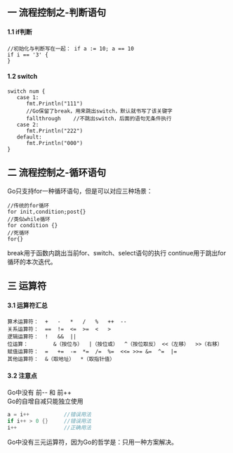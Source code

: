 ## 一 流程控制之-判断语句
#### 1.1 if判断
```
//初始化与判断写在一起： if a := 10; a == 10
if i == '3' {			
}
```

#### 1.2 switch
```
switch num {
   case 1:
      fmt.Println("111")
      //Go保留了break，用来跳出switch，默认就书写了该关键字
      fallthrough    //不跳出switch，后面的语句无条件执行
   case 2:
      fmt.Println("222")
   default:
      fmt.Println("000")
}
```
## 二 流程控制之-循环语句
Go只支持for一种循环语句，但是可以对应三种场景：
```
//传统的for循环
for init,condition;post{}
//类似while循环
for condition {}
//死循环
for{}
```
break用于函数内跳出当前for、switch、select语句的执行
continue用于跳出for循环的本次迭代。
## 三 运算符
#### 3.1 运算符汇总
```
算术运算符：	+	-	*	/	%	++	--	
关系运算符：	==	!=	<=	>=	<	>	
逻辑运算符：	!	&&	||
位运算：		&（按位与）	|（按位或）	^（按位取反）	<<（左移）	>>（右移）
赋值运算符：	=	+=	-=	*=	/=	%=	<<=	>>=	&=	^=	|=
其他运算符：	&（取地址）	*（取指针值）
```
#### 3.2 注意点
Go中没有 前-- 和 前++  
Go的自增自减只能独立使用
```go
a = i++           //错误用法
if i++ > 0 {}     //错误用法
i++               //正确用法
```
Go中没有三元运算符，因为Go的哲学是：只用一种方案解决。